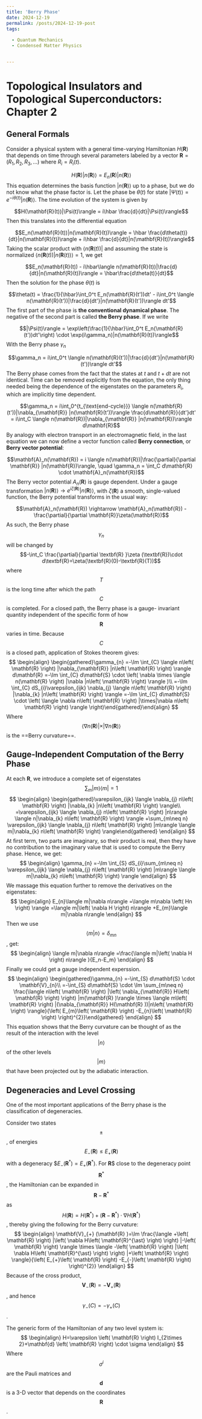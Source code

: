 ```yaml
---
title: 'Berry Phase'
date: 2024-12-19
permalink: /posts/2024-12-19-post
tags:
 
  - Quantum Mechanics 
  - Condensed Matter Physics


---
```



Topological Insulators and Topological Superconductors: Chapter 2
======

## General Formals

Consider a physical system with a general time-varying Hamiltonian $H(\mathbf{R})$ that depends on time through several parameters labeled by a vector $\mathbf{R} = (R_1, R_2, R_3, \ldots)$ where $R_i = R_i(t)$.

$$H(\mathbf{R})|n(\mathbf{R})\rangle = E_n(\mathbf{R})|n(\mathbf{R})\rangle$$
This equation determines the basis function $|n(\mathbf{R})\rangle$ up to a phase, but we do not know what the phase factor is. Let the phase be $\theta(t)$ for state $|\Psi(t)\rangle = e^{-i\theta(t)}|n(\mathbf{R})\rangle$. The time evolution of the system is given by

$$H(\mathbf{R}(t))|\Psi(t)\rangle = i\hbar \frac{d}{dt}|\Psi(t)\rangle$$
Then this translates into the differential equation

$$E_n(\mathbf{R}(t))|n(\mathbf{R}(t))\rangle = \hbar \frac{d\theta(t)}{dt}|n(\mathbf{R}(t))\rangle + i\hbar \frac{d}{dt}|n(\mathbf{R}(t))\rangle$$
Taking the scalar product with $\langle n(\mathbf{R}(t))|$ and assuming the state is normalized $\langle n(\mathbf{R}(t))|n(\mathbf{R}(t))\rangle = 1$, we get

$$E_n(\mathbf{R}(t)) - i\hbar\langle n(\mathbf{R}(t))|\frac{d}{dt}|n(\mathbf{R}(t))\rangle = \hbar\frac{d\theta(t)}{dt}$$
Then the solution for the phase $\theta(t)$ is

$$\theta(t) = \frac{1}{\hbar}\int_0^t E_n(\mathbf{R}(t'))dt' - i\int_0^t \langle n(\mathbf{R}(t'))|\frac{d}{dt'}|n(\mathbf{R}(t'))\rangle dt'$$
The first part of the phase is **the conventional dynamical phase**. The negative of the second part is called **the Berry phase**. If we write

$$|\Psi(t)\rangle = \exp\left(\frac{1}{\hbar}\int_0^t E_n(\mathbf{R}(t'))dt'\right) \cdot \exp(i\gamma_n)|n(\mathbf{R}(t))\rangle$$
With the Berry phase $\gamma_n$

$$\gamma_n = i\int_0^t \langle n(\mathbf{R}(t'))|\frac{d}{dt'}|n(\mathbf{R}(t'))\rangle dt'$$
The Berry phase comes from the fact that the states at $t$ and $t + dt$ are not identical. Time can be removed explicitly from the equation, the only thing needed being the dependence of the eigenstates on the parameters $R_i$, which are implicitly time dependent.

$$\gamma_n = i\int_0^{t_{\text{end-cycle}}} \langle n(\mathbf{R}(t'))|\nabla_{\mathbf{R}} |n(\mathbf{R}(t'))\rangle \frac{d\mathbf{R}}{dt'}dt' = i\int_C \langle n(\mathbf{R})|\nabla_{\mathbf{R}} |n(\mathbf{R})\rangle d\mathbf{R}$$
By analogy with electron transport in an electromagnetic field, in the last equation we can now define a vector function called **Berry connection**, or **Berry vector potential**:

$$\mathbf{A}_n(\mathbf{R}) = i \langle n(\mathbf{R})|\frac{\partial}{\partial \mathbf{R}} |n(\mathbf{R})\rangle, \quad \gamma_n = \int_C d\mathbf{R} \cdot \mathbf{A}_n(\mathbf{R})$$
The Berry vector potential $A_n(\mathbf{R})$ is gauge dependent. Under a gauge transformation $|n(\mathbf{R})\rangle \rightarrow e^{i \zeta(\mathbf{R})}|n(\mathbf{R})\rangle$, with $\zeta(\mathbf{R})$ a smooth, single-valued function, the Berry potential transforms in the usual way:

$$\mathbf{A}_n(\mathbf{R}) \rightarrow \mathbf{A}_n(\mathbf{R}) - \frac{\partial}{\partial \mathbf{R}}\zeta(\mathbf{R})$$
As such, the Berry phase $$\gamma _n$$ will be changed by $$-\int_C  \frac{\partial}{\partial \textbf{R} }\zeta (\textbf{R})\cdot d\textbf{R}=\zeta(\textbf{R}(0)-\textbf{R}(T))$$ where $$T$$ is the long time after which the path  $$C$$ is completed. For a closed path, the Berry phase is a gauge- invariant quantity independent of the specific form of how $$\textbf{R}$$ varies in time. Because $$C$$ is a closed path, application of Stokes theorem gives:
$$
\begin{align}
\begin{gathered}\gamma_{n} =-\Im \int_{C} \langle n\left( \mathbf{R} \right) |\nabla_{\mathbf{R}} |n\left( \mathbf{R} \right) \rangle d\mathbf{R} =-\Im \int_{C} d\mathbf{S} \cdot \left( \nabla \times \langle n(\mathbf{R} \right) |\nabla |n\left( \mathbf{R} \right) \rangle )\\ =-\Im \int_{C} dS_{i}\varepsilon_{ijk} \nabla_{j} \langle n\left( \mathbf{R} \right) |\nabla_{k} |n\left( \mathbf{R} \right) \rangle =-\Im \int_{C} d\mathbf{S} \cdot \left( \langle \nabla n\left( \mathbf{R} \right) |\times|\nabla n\left( \mathbf{R} \right) \rangle \right)\end{gathered}\end{align}
$$
Where $$ \langle \nabla n\left( \mathbf{R} \right) |\times|\nabla n\left( \mathbf{R} \right) \rangle $$ is the ==Berry curvature==.

## Gauge-Independent Computation of the Berry Phase

At each $\textbf{R}$, we introduce a complete set of eigenstates $$\sum_m|m\rangle\langle m|=1$$
$$
\begin{align}
\begin{gathered}\varepsilon_{ijk} \langle \nabla_{j} n\left( \mathbf{R} \right) |\nabla_{k} |n\left( \mathbf{R} \right) \rangle\\ =\varepsilon_{ijk} \langle \nabla_{j} n\left( \mathbf{R} \right) |n\rangle \langle n|\nabla_{k} n\left( \mathbf{R} \right) \rangle +\sum_{m\neq n} \varepsilon_{ijk} \langle \nabla_{j} n\left( \mathbf{R} \right) |m\rangle \langle m|\nabla_{k} n\left( \mathbf{R} \right) \rangle\end{gathered}
\end{align}
$$
At first term, two parts are imaginary, so their product is real, then they have no contribution to the imaginary value that is used to compute the Berry phase. Hence, we get:
$$
\begin{align}
\gamma_{n} =-\Im \int_{S} dS_{i}\sum_{m\neq n} \varepsilon_{ijk} \langle \nabla_{j} n\left( \mathbf{R} \right) |m\rangle \langle m|\nabla_{k} n\left( \mathbf{R} \right) \rangle
\end{align}
$$
We massage this equation further to remove the derivatives on the eigenstates:
$$
\begin{align}
E_{n}\langle m|\nabla n\rangle =\langle m\nabla \left( Hn \right) \rangle =\langle m|\left( \nabla H \right) n\rangle +E_{m}\langle m|\nabla n\rangle
\end{align}
$$
Then we use $$\langle m|n\rangle=\delta_{mn}$$ , get:
$$
\begin{align}
\langle m|\nabla n\rangle =\frac{\langle m|\left( \nabla H \right) n\rangle }{E_n-E_m}
\end{align}
$$
Finally we could get a gauge independent experssion.
$$
\begin{align}
\begin{gathered}\gamma_{n} =-\int_{S} d\mathbf{S} \cdot \mathbf{V}_{n}\\ =-\int_{S} d\mathbf{S} \cdot \Im \sum_{m\neq n} \frac{\langle n\left( \mathbf{R} \right) |\left( \nabla_{\mathbf{R}} H\left( \mathbf{R} \right) \right) |m(\mathbf{R} )\rangle \times \langle m\left( \mathbf{R} \right) |(\nabla_{\mathbf{R}} H(\mathbf{R} ))|n\left( \mathbf{R} \right) \rangle}{\left( E_{m}\left( \mathbf{R} \right) -E_{n}\left( \mathbf{R} \right) \right)^{2}}\end{gathered}
\end{align}
$$
This equation shows that the Berry curvature can be thought of as the result of the interaction with the level $$|n\rangle$$ of the other levels $$ |m\rangle $$ that have been projected out by the adiabatic interaction. 

## Degeneracies and Level Crossing

One of the most important applications of the Berry phase is the classification of degeneracies. 

Consider two states $$\pm$$, of energies $$E_-(\textbf{R}) \leqslant E_+(\textbf{R})$$ with a degeneracy $$E_-(\textbf{R}^*) = E_+(\textbf{R}^*)$. For $\textbf{R}$$ close to the degeneracy point $$\textbf{R}^*$$, the Hamiltonian can be expanded in $$\textbf{R}-\textbf{R}^*$$ as $$H(\textbf{R})=H(\textbf{R}^*)+(\textbf{R}-\textbf{R}^*)\cdot \nabla H(\textbf{R}^*)$$, thereby giving the following for the Berry curvature:
$$
\begin{align}
\mathbf{V}_{+} (\mathbf{R} )=\Im \frac{\langle +\left( \mathbf{R} \right) |\left( \nabla H\left( \mathbf{R}^{\ast} \right) \right) |-\left( \mathbf{R} \right) \rangle \times \langle -\left( \mathbf{R} \right) |\left( \nabla H\left( \mathbf{R}^{\ast} \right) \right) |+\left( \mathbf{R} \right) \rangle}{\left( E_{+}\left( \mathbf{R} \right) -E_{-}\left( \mathbf{R} \right) \right)^{2}}
\end{align}
$$
 Because of the cross product, $$\mathbf{V}_{-} \left( \mathbf{R} \right) =-\mathbf{V}_{+} \left( \mathbf{R} \right)$$, and hence $$\gamma_{-} \left( C \right) =-\gamma_{+} \left( C \right)$$.

The generic form of the Hamiltonian of any two level system is:
$$
\begin{align}
H=\varepsilon \left( \mathbf{R} \right) I_{2\times 2}+\mathbf{d} \left( \mathbf{R} \right) \cdot \sigma
\end{align}
$$
Where $$\sigma^i$$ are the Pauli matrices and $$\textbf{d}$$ is a 3-D vector that depends on the coordinates $$\textbf{R}$$. 



















